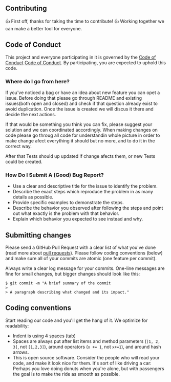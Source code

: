 ## Contributing

👍 First off, thanks for taking the time to contribute! 👍
Working together we can make a better tool for everyone.

## Code of Conduct

This project and everyone participating in it is governed by the [Code of Conduct](CODE_OF_CONDUCT.md) [Code of Conduct](#code-of-conduct). By participating, you are expected to uphold this code.

### Where do I go from here?

If you've noticed a bag or have an idea about new feature you can opet a issue.
Before doing that please go through README and existing issues(both open and closed) and check if that question already exist to avoid duplication.
Once the issue is created we will discus it there and decide the next actions.

If that would be something you think you can fix, please suggest your solution and we can coordinated accordingly.
When making changes on code please go throug all code for understandin whole picture in order to make change afect everything it should but no more, and to do it in the correct way.

After that Tests should up updated if change afects them, or new Tests could be created.

### How Do I Submit A (Good) Bug Report?
- Use a clear and descriptive title for the issue to identify the problem.
- Describe the exact steps which reproduce the problem in as many details as possible.
- Provide specific examples to demonstrate the steps. 
- Describe the behavior you observed after following the steps and point out what exactly is the problem with that behavior.
- Explain which behavior you expected to see instead and why.

## Submitting changes

Please send a GitHub Pull Request with a clear list of what you've done (read more about [pull requests](http://help.github.com/pull-requests/)). Please follow coding conventions (below) and make sure all of your commits are atomic (one feature per commit).

Always write a clear log message for your commits. One-line messages are fine for small changes, but bigger changes should look like this:

    $ git commit -m "A brief summary of the commit
    > 
    > A paragraph describing what changed and its impact."

## Coding conventions

Start reading our code and you'll get the hang of it. We optimize for readability:

  * Indent is using 4 spaces (tab)
  * Spaces are always put after list items and method parameters (`[1, 2, 3]`, not `[1,2,3]`), around operators (`x += 1`, not `x+=1`), and around hash arrows.
  * This is open source software. Consider the people who will read your code, and make it look nice for them. It's sort of like driving a car: Perhaps you love doing donuts when you're alone, but with passengers the goal is to make the ride as smooth as possible.
